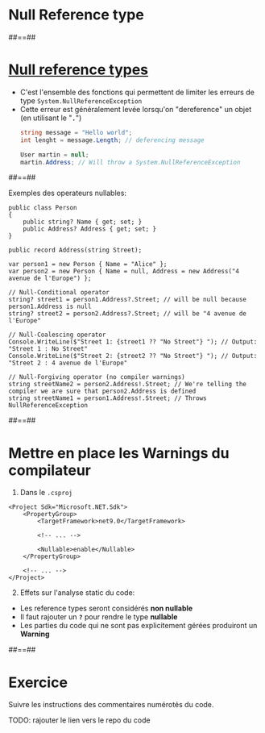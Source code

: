 <!-- .slide: class="transition bg-blue" -->

# Null Reference type

##==##

# [Null reference types](https://learn.microsoft.com/en-us/dotnet/csharp/nullable-references)

- C'est l'ensemble des fonctions qui permettent de limiter les erreurs de type 
  `System.NullReferenceException`
- Cette erreur est généralement levée lorsqu'on "dereference" un objet (en utilisant le "**`.`**")
  ```csharp
  string message = "Hello world";
  int lenght = message.Length; // deferencing message

  User martin = null;
  martin.Address; // Will throw a System.NullReferenceException
  ```

##==##

<!-- .slide: class="with-code max-height"  -->
Exemples des operateurs nullables:
```csharp[1-22|1-7|9-10|12-14|16-18|20-22|1-22]
public class Person
{
    public string? Name { get; set; } 
    public Address? Address { get; set; }
}

public record Address(string Street);

var person1 = new Person { Name = "Alice" };
var person2 = new Person { Name = null, Address = new Address("4 avenue de l'Europe") };

// Null-Conditional operator
string? street1 = person1.Address?.Street; // will be null because person1.Address is null
string? street2 = person2.Address?.Street; // will be "4 avenue de l'Europe"

// Null-Coalescing operator
Console.WriteLine($"Street 1: {street1 ?? "No Street"} "); // Output: "Street 1 : No Street"
Console.WriteLine($"Street 2: {street2 ?? "No Street"} "); // Output: "Street 2 : 4 avenue de l'Europe"

// Null-Forgiving operator (no compiler warnings)
string streetName2 = person2.Address!.Street; // We're telling the compiler we are sure that person2.Address is defined
string streetName1 = person1.Address!.Street; // Throws NullReferenceException
```

##==##

# Mettre en place les Warnings du compilateur

1. Dans le `.csproj`

```csharp[1-11|7]
<Project Sdk="Microsoft.NET.Sdk">
    <PropertyGroup>
        <TargetFramework>net9.0</TargetFramework>

        <!-- ... -->

        <Nullable>enable</Nullable>
    </PropertyGroup>

    <!-- ... -->
</Project>
```

2. Effets sur l'analyse static du code:

- Les reference types seront considérés **non nullable**
- Il faut rajouter un **`?`** pour rendre le type **nullable**
- Les parties du code qui ne sont pas explicitement gérées produiront un **Warning**
<!-- .element: class="list-fragment" -->

##==##

<!-- .slide: class="exercice" -->
# Exercice

Suivre les instructions des commentaires numérotés du code.

TODO: rajouter le lien vers le repo du code
